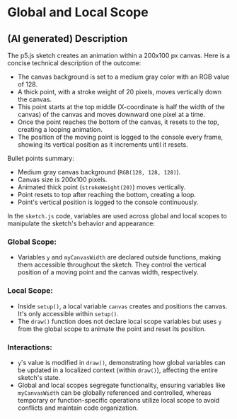 # Global and Local Scope

## (AI generated) Description

The p5.js sketch creates an animation within a 200x100 px canvas. Here is a concise technical description of the outcome:

- The canvas background is set to a medium gray color with an RGB value of 128.
- A thick point, with a stroke weight of 20 pixels, moves vertically down the canvas.
- This point starts at the top middle (X-coordinate is half the width of the canvas) of the canvas and moves downward one pixel at a time.
- Once the point reaches the bottom of the canvas, it resets to the top, creating a looping animation.
- The position of the moving point is logged to the console every frame, showing its vertical position as it increments until it resets.

Bullet points summary:

- Medium gray canvas background (`RGB(128, 128, 128)`).
- Canvas size is 200x100 pixels.
- Animated thick point (`strokeWeight(20)`) moves vertically.
- Point resets to top after reaching the bottom, creating a loop.
- Point's vertical position is logged to the console continuously.

In the `sketch.js` code, variables are used across global and local scopes to manipulate the sketch's behavior and appearance:

### Global Scope:

- Variables `y` and `myCanvasWidth` are declared outside functions, making them accessible throughout the sketch. They control the vertical position of a moving point and the canvas width, respectively.

### Local Scope:

- Inside `setup()`, a local variable `canvas` creates and positions the canvas. It's only accessible within `setup()`.
- The `draw()` function does not declare local scope variables but uses `y` from the global scope to animate the point and reset its position.

### Interactions:

- `y`'s value is modified in `draw()`, demonstrating how global variables can be updated in a localized context (within `draw()`), affecting the entire sketch's state.
- Global and local scopes segregate functionality, ensuring variables like `myCanvasWidth` can be globally referenced and controlled, whereas temporary or function-specific operations utilize local scope to avoid conflicts and maintain code organization.
